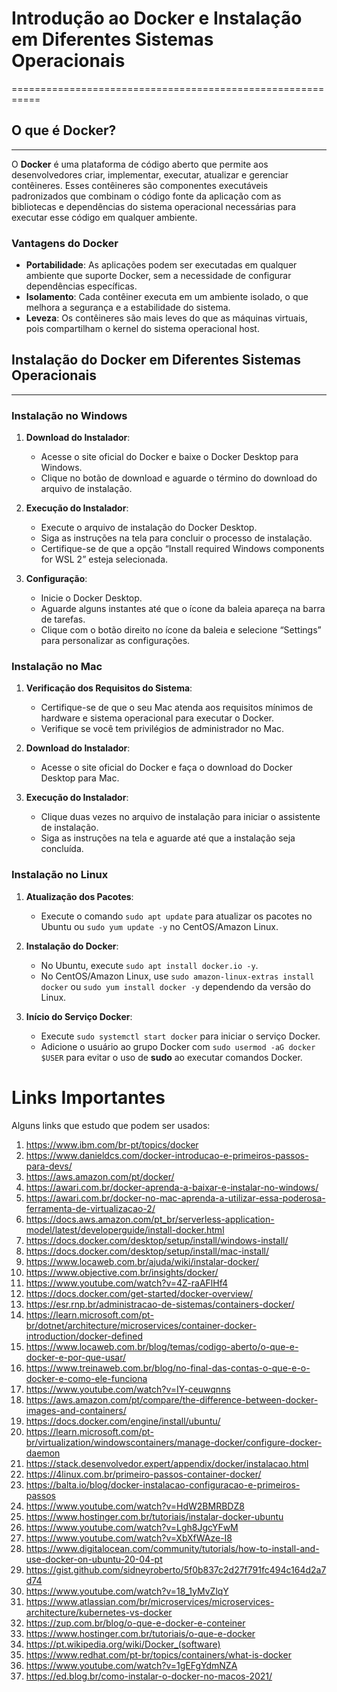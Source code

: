 # Introdução ao Docker e Instalação em Diferentes Sistemas Operacionais
===========================================================

## O que é Docker?
---------------

O **Docker** é uma plataforma de código aberto que permite aos desenvolvedores criar, implementar, executar, atualizar e gerenciar contêineres. Esses contêineres são componentes executáveis padronizados que combinam o código fonte da aplicação com as bibliotecas e dependências do sistema operacional necessárias para executar esse código em qualquer ambiente.

### Vantagens do Docker

- **Portabilidade**: As aplicações podem ser executadas em qualquer ambiente que suporte Docker, sem a necessidade de configurar dependências específicas.
- **Isolamento**: Cada contêiner executa em um ambiente isolado, o que melhora a segurança e a estabilidade do sistema.
- **Leveza**: Os contêineres são mais leves do que as máquinas virtuais, pois compartilham o kernel do sistema operacional host.

## Instalação do Docker em Diferentes Sistemas Operacionais
--------------------------------------------------------

### Instalação no Windows

1. **Download do Instalador**:
   - Acesse o site oficial do Docker e baixe o Docker Desktop para Windows.
   - Clique no botão de download e aguarde o término do download do arquivo de instalação.

2. **Execução do Instalador**:
   - Execute o arquivo de instalação do Docker Desktop.
   - Siga as instruções na tela para concluir o processo de instalação.
   - Certifique-se de que a opção “Install required Windows components for WSL 2” esteja selecionada.

3. **Configuração**:
   - Inicie o Docker Desktop.
   - Aguarde alguns instantes até que o ícone da baleia apareça na barra de tarefas.
   - Clique com o botão direito no ícone da baleia e selecione “Settings” para personalizar as configurações.

### Instalação no Mac

1. **Verificação dos Requisitos do Sistema**:
   - Certifique-se de que o seu Mac atenda aos requisitos mínimos de hardware e sistema operacional para executar o Docker.
   - Verifique se você tem privilégios de administrador no Mac.

2. **Download do Instalador**:
   - Acesse o site oficial do Docker e faça o download do Docker Desktop para Mac.

3. **Execução do Instalador**:
   - Clique duas vezes no arquivo de instalação para iniciar o assistente de instalação.
   - Siga as instruções na tela e aguarde até que a instalação seja concluída.

### Instalação no Linux

1. **Atualização dos Pacotes**:
   - Execute o comando `sudo apt update` para atualizar os pacotes no Ubuntu ou `sudo yum update -y` no CentOS/Amazon Linux.

2. **Instalação do Docker**:
   - No Ubuntu, execute `sudo apt install docker.io -y`.
   - No CentOS/Amazon Linux, use `sudo amazon-linux-extras install docker` ou `sudo yum install docker -y` dependendo da versão do Linux.

3. **Início do Serviço Docker**:
   - Execute `sudo systemctl start docker` para iniciar o serviço Docker.
   - Adicione o usuário ao grupo Docker com `sudo usermod -aG docker $USER` para evitar o uso de **sudo** ao executar comandos Docker.

# Links Importantes

Alguns links que estudo que podem ser usados:
1. https://www.ibm.com/br-pt/topics/docker
2. https://www.danieldcs.com/docker-introducao-e-primeiros-passos-para-devs/
3. https://aws.amazon.com/pt/docker/
4. https://awari.com.br/docker-aprenda-a-baixar-e-instalar-no-windows/
5. https://awari.com.br/docker-no-mac-aprenda-a-utilizar-essa-poderosa-ferramenta-de-virtualizacao-2/
6. https://docs.aws.amazon.com/pt_br/serverless-application-model/latest/developerguide/install-docker.html
7. https://docs.docker.com/desktop/setup/install/windows-install/
8. https://docs.docker.com/desktop/setup/install/mac-install/
9. https://www.locaweb.com.br/ajuda/wiki/instalar-docker/
10. https://www.objective.com.br/insights/docker/
11. https://www.youtube.com/watch?v=4Z-raAFlHf4
12. https://docs.docker.com/get-started/docker-overview/
13. https://esr.rnp.br/administracao-de-sistemas/containers-docker/
14. https://learn.microsoft.com/pt-br/dotnet/architecture/microservices/container-docker-introduction/docker-defined
15. https://www.locaweb.com.br/blog/temas/codigo-aberto/o-que-e-docker-e-por-que-usar/
16. https://www.treinaweb.com.br/blog/no-final-das-contas-o-que-e-o-docker-e-como-ele-funciona
17. https://www.youtube.com/watch?v=IY-ceuwqnns
18. https://aws.amazon.com/pt/compare/the-difference-between-docker-images-and-containers/
19. https://docs.docker.com/engine/install/ubuntu/
20. https://learn.microsoft.com/pt-br/virtualization/windowscontainers/manage-docker/configure-docker-daemon
21. https://stack.desenvolvedor.expert/appendix/docker/instalacao.html
22. https://4linux.com.br/primeiro-passos-container-docker/
23. https://balta.io/blog/docker-instalacao-configuracao-e-primeiros-passos
24. https://www.youtube.com/watch?v=HdW2BMRBDZ8
25. https://www.hostinger.com.br/tutoriais/instalar-docker-ubuntu
26. https://www.youtube.com/watch?v=Lgh8JgcYFwM
27. https://www.youtube.com/watch?v=XbXfWAze-I8
28. https://www.digitalocean.com/community/tutorials/how-to-install-and-use-docker-on-ubuntu-20-04-pt
29. https://gist.github.com/sidneyroberto/5f0b837c2d27f791fc494c164d2a7d74
30. https://www.youtube.com/watch?v=18_1yMvZlqY
31. https://www.atlassian.com/br/microservices/microservices-architecture/kubernetes-vs-docker
32. https://zup.com.br/blog/o-que-e-docker-e-conteiner
33. https://www.hostinger.com.br/tutoriais/o-que-e-docker
34. https://pt.wikipedia.org/wiki/Docker_(software)
35. https://www.redhat.com/pt-br/topics/containers/what-is-docker
36. https://www.youtube.com/watch?v=1gEFgYdmNZA
37. https://ed.blog.br/como-instalar-o-docker-no-macos-2021/
